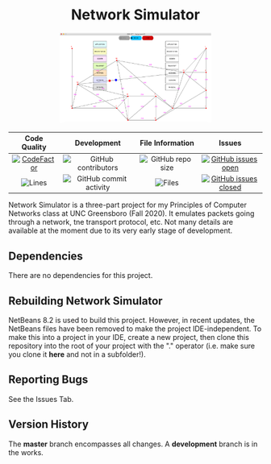 <h1 align="center">Network Simulator</h1>

<p align="center">
  <img width="300" height="180" src="docs/network.png">
</p>

| Code Quality | Development | File Information | Issues |
|:--------:|:----:|:------------:|:--------:|
|[![CodeFactor](https://www.codefactor.io/repository/github/joshuacrotts/CSC-677-NetworkSimulator/badge)](https://www.codefactor.io/repository/github/joshuacrotts/CSC-677-NetworkSimulator) | ![GitHub contributors](https://img.shields.io/github/contributors/JoshuaCrotts/CSC-677-NetworkSimulator) |  ![GitHub repo size](https://img.shields.io/github/repo-size/JoshuaCrotts/CSC-677-NetworkSimulator)  |  [![GitHub issues open](https://img.shields.io/github/issues/JoshuaCrotts/CSC-677-NetworkSimulator)]() 
|![Lines](https://tokei.rs/b1/github/JoshuaCrotts/CSC-677-NetworkSimulator)|![GitHub commit activity](https://img.shields.io/github/commit-activity/m/JoshuaCrotts/CSC-677-NetworkSimulator) |![Files](https://tokei.rs/b1/github/JoshuaCrotts/CSC-677-NetworkSimulator?category=files)| [![GitHub issues closed](https://img.shields.io/github/issues-closed-raw/JoshuaCrotts/CSC-677-NetworkSimulator)]()

Network Simulator is a three-part project for my Principles of Computer Networks class at UNC Greensboro (Fall 2020). It emulates packets going through a network, tne transport protocol, etc. Not many details are available at the moment due to its very early stage of development.

## Dependencies

There are no dependencies for this project.

## Rebuilding Network Simulator
NetBeans 8.2 is used to build this project. However, in recent updates, the NetBeans files have been removed to make the project IDE-independent. To make this into a project in your IDE, create a new project, then clone this repository into the root of your project with the "." operator (i.e. make sure you clone it **here** and not in a subfolder!).

## Reporting Bugs

See the Issues Tab.

## Version History
The **master** branch encompasses all changes. A **development** branch is in the works.

